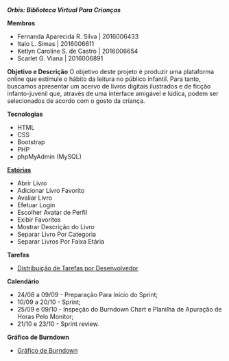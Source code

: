 ***Orbis: Biblioteca Virtual Para Crianças***

**Membros**
- Fernanda Aparecida R. Silva | 2016006433
- Italo L. Simas | 2016006611
- Ketlyn Caroline S. de Castro | 2016006654
- Scarlet G. Viana | 2016006891

**Objetivo e Descrição**
O objetivo deste projeto é produzir uma plataforma online que estimule o hábito da leitura no público infantil. Para tanto, buscamos apresentar um acervo de livros digitais ilustrados e de ficção infanto-juvenil que, através de uma interface amigável e lúdica, podem ser selecionados de acordo com o gosto da criança.

**Tecnologias**
- HTML
- CSS
- Bootstrap
- PHP
- phpMyAdmin (MySQL)

[**Estórias**]((https://github.com/fernandaars/orbis/tree/master/docs/user_stories))
- Abrir Livro
- Adicionar Livro Favorito
- Avaliar Livro
- Efetuar Login
- Escolher Avatar de Perfil
- Exibir Favoritos
- Mostrar Descrição do Livro
- Separar Livro Por Categoria
- Separar Livros Por Faixa Etária

**Tarefas**
- [Distribuição de Tarefas por Desenvolvedor](https://docs.google.com/spreadsheets/d/1o89Aa4Ew3fDpD_Zb_ljFoYOJuLmNmHYwqFQw6hPqo9U/edit?usp=sharing)

**Calendário**
- 24/08 a 09/09 - Preparação Para Início do Sprint;
- 10/09 a 20/10 - Sprint;
- 25/09 e 09/10 - Inspeção do Burndown Chart e Planilha de Apuração de Horas Pelo Monitor;
- 21/10 e 23/10 - Sprint review.

**Gráfico de Burndown**
- [Gráfico de Burndown](https://docs.google.com/spreadsheets/d/1o89Aa4Ew3fDpD_Zb_ljFoYOJuLmNmHYwqFQw6hPqo9U/edit?usp=sharing)

